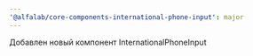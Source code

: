 ```yaml
---
'@alfalab/core-components-international-phone-input': major
---
```


Добавлен новый компонент InternationalPhoneInput

